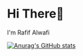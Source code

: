 # Hi There👋

I'm Rafif Alwafi

[![Anurag's GitHub stats](https://github-readme-stats.vercel.app/api?username=tmrafif)](https://github.com/anuraghazra/github-readme-stats)
